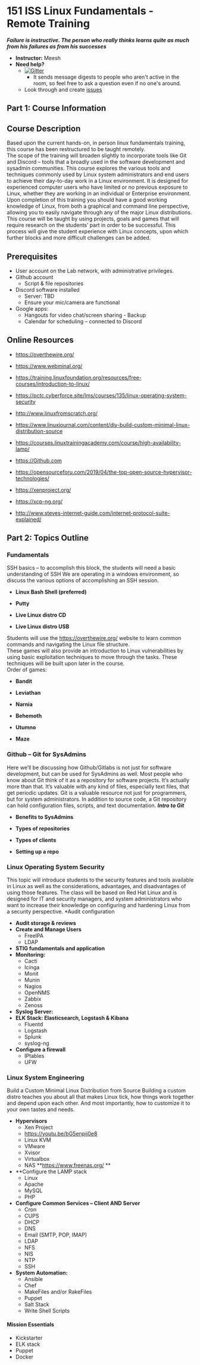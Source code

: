 
# 151 ISS Linux Fundamentals - Remote Training

***Failure is instructive. The person who really thinks learns quite as much from his failures as from his successes***

* **Instructor:** Meesh
* **Need help?**
    * [![Gitter](https://badges.gitter.im/Join%20Chat.svg)](https://discord.gg/J95MCT)
        * It sends message digests to people who aren't active in the room, so feel free to ask a question even if no one's around.
    * Look through and create [issues](https://github.com/151-ISS/Linux-Fundamentals/issues)
## Part 1: Course Information
## Course Description

Based upon the current hands-on, in person linux fundamentals training, this course has been restructured to be taught remotely.  
The scope of the training will broaden slightly to incorporate tools like Git and Discord – tools that a broadly used in the software development and sysadmin communities. 
This course explores the various tools and techniques commonly used by Linux system administrators and end users to achieve their day-to-day work in a Linux environment. It is designed for experienced computer users who have limited or no previous exposure to Linux, whether they are working in an individual or Enterprise environment.
Upon completion of this training you should have a good working knowledge of Linux, from both a graphical and command line perspective, allowing you to easily navigate through any of the major Linux distributions. 
This course will be taught by using projects, goals and games that will require research on the students’ part in order to be successful.  This process will give the student experience with Linux concepts, upon which further blocks and more difficult challenges can be added.

## Prerequisites

* User account on the Lab network, with administrative privileges.
* Github account
    * Script & file repositories
* Discord software installed 
    * Server: TBD
    * Ensure your mic/camera are functional
* Google apps: 
    * Hangouts for video chat/screen sharing - Backup
    * Calendar for scheduling – connected to Discord


## Online Resources

* https://overthewire.org/

* https://www.webminal.org/

* https://training.linuxfoundation.org/resources/free-courses/introduction-to-linux/ 

* https://pctc.cyberforce.site/lms/courses/135/linux-operating-system-security

* http://www.linuxfromscratch.org/

* https://www.linuxjournal.com/content/diy-build-custom-minimal-linux-distribution-source

* https://courses.linuxtrainingacademy.com/course/high-availability-lamp/

* https://Github.com 

* https://opensourceforu.com/2019/04/the-top-open-source-hypervisor-technologies/

* https://xenproject.org/

* https://xcp-ng.org/ 

* http://www.steves-internet-guide.com/internet-protocol-suite-explained/

## Part 2: Topics Outline

### Fundamentals 
SSH basics – to accomplish this block, the students will need a basic understanding of SSH
We are operating in a windows environment, so discuss the various options of accomplishing an SSH session. 

* **Linux Bash Shell (preferred)**

* **Putty**

* **Live Linux distro CD**

* **Live Linux distro USB**

Students will use the https://overthewire.org/ website to learn common commands and navigating the Linux file structure.  
These games will also provide an introduction to Linux vulnerabilities by using basic exploitation techniques to move through the tasks.  These techniques will be built upon later in the course.  
Order of games:

* **Bandit**

* **Leviathan**

* **Narnia**

* **Behemoth**

* **Utumno**

* **Maze**


### Github – Git for SysAdmins

Here we’ll be discussing how Github/Gitlabs is not just for software development, but can be used for SysAdmins as well.
Most people who know about Git think of it as a repository for software projects. It’s actually more than that. It’s valuable with any kind of files, especially text files, that get periodic updates. Git is a valuable resource not just for programmers, but for system administrators.
In addition to source code, a Git repository can hold configuration files, scripts, and text documentation.
***Intro to Git***

* **Benefits to SysAdmins**

* **Types of repositories**

* **Types of clients**

* **Setting up a repo**


### Linux Operating System Security

This topic will introduce students to the security features and tools available in Linux as well as the considerations, advantages, and disadvantages of using those features. The class will be based on Red Hat Linux and is designed for IT and security managers, and system administrators who want to increase their knowledge on configuring and hardening Linux from a security perspective.
*Audit configuration
* **Audit storage & reviews**
* **Create and Manage Users**
   * FreeIPA
   * LDAP
* **STIG fundamentals and application**
* **Monitoring:**
   * Cacti
   * Icinga
   * Monit
   * Munin
   * Nagios
   * OpenNMS
   * Zabbix
   * Zenoss
* **Syslog Server:**
* **ELK Stack: Elasticsearch, Logstash & Kibana**
   * Fluentd
   * Logstash
   * Splunk
   * syslog-ng
* **Configure a firewall**
   * IPtables
   * UFW

### Linux System Engineering

Build a Custom Minimal Linux Distribution from Source
Building a custom distro teaches you about all that makes Linux tick, how things work together and depend upon each other. And most importantly, how to customize it to your own tastes and needs.
* **Hypervisors**
   * Xen Project
   * https://youtu.be/bG5enpij0e8 
   * Linux KVM
   * VMware
   * Xvisor
   * Virtualbox
   * NAS
**https://www.freenas.org/ **
* **Configure the LAMP stack
   * Linux
   * Apache
   * MySQL
   * PHP
* **Configure Common Services – Client AND Server**
   * Cron
   * CUPS
   * DHCP
   * DNS
   * Email (SMTP, POP, IMAP)
   * LDAP
   * NFS
   * NIS
   * NTP
   * SSH
* **System Automation:**
   * Ansible
   * Chef
   * MakeFiles and/or RakeFiles
   * Puppet
   * Salt Stack
   * Write Shell Scripts
#### Mission Essentials
   * Kickstarter
   * ELK stack
   * Puppet
   * Docker




 
